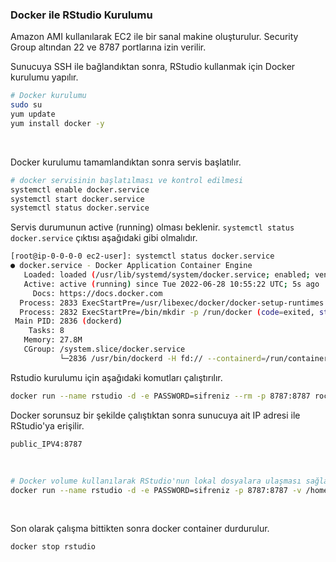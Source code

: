 ### Docker ile RStudio Kurulumu
Amazon AMI kullanılarak EC2 ile bir sanal makine oluşturulur. Security Group altından 22 ve 8787 portlarına izin verilir. 


Sunucuya SSH ile bağlandıktan sonra, RStudio kullanmak için Docker kurulumu yapılır.
```bash
# Docker kurulumu
sudo su
yum update
yum install docker -y
```
<br>

Docker kurulumu tamamlandıktan sonra servis başlatılır. 

```bash
# docker servisinin başlatılması ve kontrol edilmesi
systemctl enable docker.service
systemctl start docker.service
systemctl status docker.service
```

Servis durumunun active (running) olması beklenir. `systemctl status docker.service` çıktısı aşağıdaki gibi olmalıdır.


```bash
[root@ip-0-0-0-0 ec2-user]: systemctl status docker.service
● docker.service - Docker Application Container Engine
   Loaded: loaded (/usr/lib/systemd/system/docker.service; enabled; vendor preset: disabled)
   Active: active (running) since Tue 2022-06-28 10:55:22 UTC; 5s ago
     Docs: https://docs.docker.com
  Process: 2833 ExecStartPre=/usr/libexec/docker/docker-setup-runtimes.sh (code=exited, status=0/SUCCESS)
  Process: 2832 ExecStartPre=/bin/mkdir -p /run/docker (code=exited, status=0/SUCCESS)
 Main PID: 2836 (dockerd)
    Tasks: 8
   Memory: 27.8M
   CGroup: /system.slice/docker.service
           └─2836 /usr/bin/dockerd -H fd:// --containerd=/run/containerd/containerd.sock --default-ulimit nofile=32768:65536
```

Rstudio kurulumu için aşağıdaki komutları çalıştırılır.

```bash
docker run --name rstudio -d -e PASSWORD=sifreniz --rm -p 8787:8787 rocker/tidyverse
```

Docker sorunsuz bir şekilde çalıştıktan sonra sunucuya ait IP adresi ile RStudio'ya erişilir.

`public_IPV4:8787`

<br>

```bash
# Docker volume kullanılarak RStudio'nun lokal dosyalara ulaşması sağlanır.
docker run --name rstudio -d -e PASSWORD=sifreniz -p 8787:8787 -v /home/ec2-user/:/home/rstudio/rstudio_docker rocker/tidyverse 
```
<br>

Son olarak çalışma bittikten sonra docker container durdurulur. 

```bash
docker stop rstudio
```